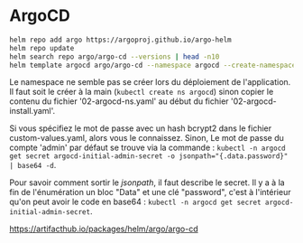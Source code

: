 # ArgoCD

```bash
helm repo add argo https://argoproj.github.io/argo-helm
helm repo update
helm search repo argo/argo-cd --versions | head -n10
helm template argocd argo/argo-cd --namespace argocd --create-namespace --version 7.8.28 -f 02-argocd-custom-values.yaml > 02-argocd-install.yaml
```

Le namespace ne semble pas se créer lors du déploiement de l'application. Il faut soit le créer à la main (`kubectl create ns argocd`) sinon copier le contenu du fichier '02-argocd-ns.yaml' au début du fichier '02-argocd-install.yaml'.

Si vous spécifiez le mot de passe avec un hash bcrypt2 dans le fichier custom-values.yaml, alors vous le connaissez. Sinon, Le mot de passe du compte 'admin' par défaut se trouve via la commande : `kubectl -n argocd get secret argocd-initial-admin-secret -o jsonpath="{.data.password}" | base64 -d`.

Pour savoir comment sortir le *jsonpath*, il faut describe le secret. Il y a à la fin de l'énumération un bloc "Data" et une clé "password", c'est à l'intérieur qu'on peut avoir le code en base64 : `kubectl -n argocd get secret argocd-initial-admin-secret`.

<https://artifacthub.io/packages/helm/argo/argo-cd>
